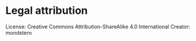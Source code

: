 # Legal attribution

License: Creative Commons Attribution-ShareAlike 4.0 International
Creator: mondstern